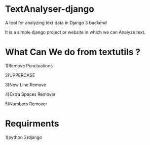 # TextAnalyser-django

A tool for analyzing text data in Django 3 backend

It is a simple django project or website in which we can Analyze text.

# What Can We do from textutils ?

1)Remove Punctuations

2)UPPERCASE

3)New Line Remove

4)Extra Spaces Remover

5)Numbers Remover


# Requirments
1)python
2)django
